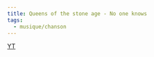 ```yaml
---
title: Queens of the stone age - No one knows
tags:
  - musique/chanson
---
```


[YT](https://www.youtube.com/watch?v=s88r_q7oufE)
